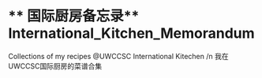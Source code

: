 # ** 国际厨房备忘录** International_Kitchen_Memorandum
Collections of my recipes @UWCCSC International Kitechen /n
我在UWCCSC国际厨房的菜谱合集

